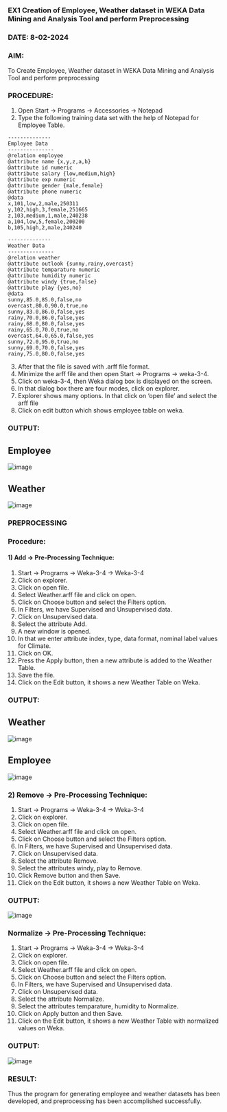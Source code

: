 ### EX1 Creation of Employee, Weather dataset in WEKA Data Mining and Analysis Tool and perform Preprocessing
### DATE: 8-02-2024
### AIM: 
  To Create Employee, Weather dataset in WEKA Data Mining and Analysis Tool and perform preprocessing
### PROCEDURE: 
1) Open Start -> Programs -> Accessories -> Notepad
2) Type the following training data set with the help of Notepad for Employee Table.

```
--------------
Employee Data
---------------
@relation employee
@attribute name {x,y,z,a,b}
@attribute id numeric
@attribute salary {low,medium,high}
@attribute exp numeric
@attribute gender {male,female}
@attribute phone numeric
@data
x,101,low,2,male,250311
y,102,high,3,female,251665
z,103,medium,1,male,240238
a,104,low,5,female,200200
b,105,high,2,male,240240

--------------
Weather Data
---------------
@relation weather
@attribute outlook {sunny,rainy,overcast}
@attribute temparature numeric
@attribute humidity numeric
@attribute windy {true,false}
@attribute play {yes,no}
@data
sunny,85.0,85.0,false,no
overcast,80.0,90.0,true,no
sunny,83.0,86.0,false,yes
rainy,70.0,86.0,false,yes
rainy,68.0,80.0,false,yes
rainy,65.0,70.0,true,no
overcast,64.0,65.0,false,yes
sunny,72.0,95.0,true,no
sunny,69.0,70.0,false,yes
rainy,75.0,80.0,false,yes
```
3) After that the file is saved with .arff file format.
4) Minimize the arff file and then open Start -> Programs -> weka-3-4.
5) Click on weka-3-4, then Weka dialog box is displayed on the screen.
6) In that dialog box there are four modes, click on explorer.
7) Explorer shows many options. In that click on ‘open file’ and select the arff file
8) Click on edit button which shows employee table on weka.

### OUTPUT:
## Employee 
![image](https://github.com/KothaiKumar/WDM_EXP1/assets/121215739/4b9fd98b-4787-423a-9475-063def4846fd)
## Weather
![image](https://github.com/KothaiKumar/WDM_EXP1/assets/121215739/31889db7-29fe-4c0c-b86c-73ba3b25d922)

### PREPROCESSING
### Procedure:
#### 1) Add -> Pre-Processing Technique:
1) Start -> Programs -> Weka-3-4 -> Weka-3-4
2) Click on explorer.
3) Click on open file.
4) Select Weather.arff file and click on open.
5) Click on Choose button and select the Filters option.
6) In Filters, we have Supervised and Unsupervised data.
7) Click on Unsupervised data.
8) Select the attribute Add.
9) A new window is opened.
10) In that we enter attribute index, type, data format, nominal label values for Climate.
11) Click on OK.
12) Press the Apply button, then a new attribute is added to the Weather Table.
13) Save the file.
14) Click on the Edit button, it shows a new Weather Table on Weka.

### OUTPUT:
## Weather
![image](https://github.com/KothaiKumar/WDM_EXP1/assets/121215739/48af3454-4cb6-43fd-97f5-271a9242750f)
## Employee
![image](https://github.com/KothaiKumar/WDM_EXP1/assets/121215739/13db4e06-3902-4fa2-ab92-9ad367ac9665)

### 2) Remove -> Pre-Processing Technique:

1) Start -> Programs -> Weka-3-4 -> Weka-3-4
2) Click on explorer.
3) Click on open file.
4) Select Weather.arff file and click on open.
5) Click on Choose button and select the Filters option.
6) In Filters, we have Supervised and Unsupervised data.
7) Click on Unsupervised data.
8) Select the attribute Remove.
9) Select the attributes windy, play to Remove.
10) Click Remove button and then Save.
11) Click on the Edit button, it shows a new Weather Table on Weka.

### OUTPUT:
![image](https://github.com/KothaiKumar/WDM_EXP1/assets/121215739/fa52f678-6b79-459a-83cc-ba069a485127)

### Normalize -> Pre-Processing Technique:

1) Start -> Programs -> Weka-3-4 -> Weka-3-4
2) Click on explorer.
3) Click on open file.
4) Select Weather.arff file and click on open.
5) Click on Choose button and select the Filters option.
6) In Filters, we have Supervised and Unsupervised data.
7) Click on Unsupervised data.
8) Select the attribute Normalize.
9) Select the attributes temparature, humidity to Normalize.
10) Click on Apply button and then Save.
11) Click on the Edit button, it shows a new Weather Table with normalized values on Weka.

### OUTPUT:
![image](https://github.com/KothaiKumar/WDM_EXP1/assets/121215739/30d00c3f-1bb8-4a50-9490-44c26709f9b5)



### RESULT: 
  Thus the program for generating employee and weather datasets has been developed, and preprocessing has been accomplished successfully.
